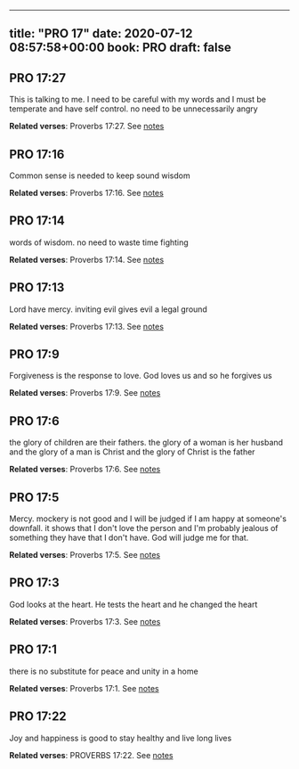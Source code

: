
---
title: "PRO 17"
date: 2020-07-12 08:57:58+00:00
book: PRO
draft: false
---

## PRO 17:27

This is talking to me. I need to be careful with my words and I must be temperate and have self control. no need to be unnecessarily angry

**Related verses**: Proverbs 17:27. See [notes](https://my.bible.com/notes/3471946526866792999)


## PRO 17:16

Common sense is needed to keep sound wisdom

**Related verses**: Proverbs 17:16. See [notes](https://my.bible.com/notes/3471943471668650509)


## PRO 17:14

words of wisdom. no need to waste time fighting

**Related verses**: Proverbs 17:14. See [notes](https://my.bible.com/notes/3471937447901520355)


## PRO 17:13

Lord have mercy. inviting evil gives evil a legal ground

**Related verses**: Proverbs 17:13. See [notes](https://my.bible.com/notes/3471936874120733149)


## PRO 17:9

Forgiveness is the response to love. God loves us and so he forgives us

**Related verses**: Proverbs 17:9. See [notes](https://my.bible.com/notes/3471900583836508389)


## PRO 17:6

the glory of children are their fathers. the glory of a woman is her husband and the glory of a man is Christ and the glory of Christ is the father

**Related verses**: Proverbs 17:6. See [notes](https://my.bible.com/notes/3471889479223730285)


## PRO 17:5

Mercy. mockery is not good and I will be judged if I am happy at someone's downfall. it shows that I don't love the person and I'm probably jealous of something they have that I don't have. God will judge me for that.

**Related verses**: Proverbs 17:5. See [notes](https://my.bible.com/notes/3471886684986794078)


## PRO 17:3

God looks at the heart. He tests the heart and he changed the heart

**Related verses**: Proverbs 17:3. See [notes](https://my.bible.com/notes/3471883465648758844)


## PRO 17:1

there is no substitute for peace and unity in a home

**Related verses**: Proverbs 17:1. See [notes](https://my.bible.com/notes/3471096894423032421)


## PRO 17:22

Joy and happiness is good to stay healthy and live long lives

**Related verses**: PROVERBS 17:22. See [notes](https://my.bible.com/notes/2702894976685826295)

